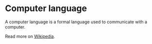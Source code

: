 # Computer language

A computer language is a formal language used to communicate with a computer.

Read more on [Wikipedia](https://en.wikipedia.org/wiki/Computer_language).
